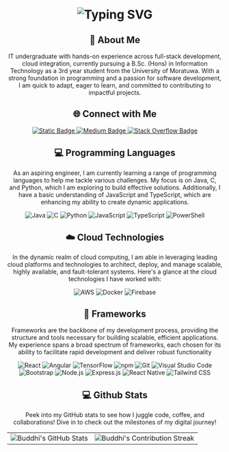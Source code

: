 <div align="center">
    <h1><img src="https://readme-typing-svg.herokuapp.com?font=Jetbrains+mono&size=40&duration=3000&color=33FF33&center=true&vCenter=true&width=435&lines=Hey..+I'm+Buddhi;This+is..;..my+Github..;" alt="Typing SVG"/></h1>
</div>
<div align="center">
    <h2>🚀 About Me</h2>
    <p>IT undergraduate with hands-on experience across full-stack development, cloud integration, currently pursuing a B.Sc. (Hons) in Information Technology as a 3rd year student from the University of Moratuwa. With a strong foundation in programming and a passion for software development, I am quick to adapt, eager to learn, and committed to contributing to impactful projects. </p>
</div>

<div align="center">
<h2 align="center" class="section-heading">🌐 Connect with Me</h2>
<div align="center">
  <a href="https://www.linkedin.com/in/buddhi-gayan-76b336203/" target="_blank">
    <img alt="Static Badge" src="https://img.shields.io/badge/Buddhi%20Gayan-%230077B5?style=for-the-badge&logo=linkedin&logoColor=white&labelColor=0077B5&color=0077B5&link=https://www.linkedin.com/in/buddhi-gayan-76b336203/">
  </a>
  <a href="https://medium.com/@buddhigayanmaleesha2000" target="_blank">
    <img alt="Medium Badge" src="https://img.shields.io/badge/Buddhi%20Gayan-%2312100E?style=for-the-badge&logo=medium&logoColor=white&labelColor=000000&color=000000&link=https://medium.com/@buddhigayanmaleesha2000">

  </a>
<a href="https://stackoverflow.com/users/23882377/buddhi-gayan" target="_blank">
    <img alt="Stack Overflow Badge" src="https://img.shields.io/badge/Buddhi%20Gayan-%23F58025?style=for-the-badge&logo=stackoverflow&logoColor=white&labelColor=F58025&color=F58025&link=https://stackoverflow.com/users/23882377/buddhi-gayan">

</a>
<!-- <img src="https://komarev.com/ghpvc/?username=BuddhiGayan2000&style=for-the-badge" alt="Profile views" /> -->
</div>

<h2 align="center" class="section-heading">💻 Programming Languages</h2>
<p> As an aspiring engineer, I am currently learning a range of programming languages to help me tackle various challenges. My focus is on Java, C, and Python, which I am exploring to build effective solutions. Additionally, I have a basic understanding of JavaScript and TypeScript, which are enhancing my ability to create dynamic applications.</p>
<div align="center">
  <img src="https://img.shields.io/badge/Java-007396?style=for-the-badge&logo=java&logoColor=white" alt="Java" />
  <img src="https://img.shields.io/badge/C-A8B400?style=for-the-badge&logo=c&logoColor=white" alt="C"/>
  <img src="https://img.shields.io/badge/Python-3776AB?style=for-the-badge&logo=python&logoColor=white" alt="Python"/>
  <img src="https://img.shields.io/badge/JavaScript-F7DF1E?style=for-the-badge&logo=javascript&logoColor=black" alt="JavaScript"/>
  <img src="https://img.shields.io/badge/TypeScript-007ACC?style=for-the-badge&logo=typescript&logoColor=white" alt="TypeScript"/>
  <img src="https://img.shields.io/badge/PowerShell-5391FE?style=for-the-badge&logo=powershell&logoColor=white" alt="PowerShell"/>
</div>

<h2 align="center" class="section-heading">☁️ Cloud Technologies</h2>
<p>In the dynamic realm of cloud computing, I am able in leveraging leading cloud platforms and technologies to architect, deploy, and manage scalable, highly available, and fault-tolerant systems. Here's a glance at the cloud technologies I have worked with:</p>
<div align="center">
  <img src="https://img.shields.io/badge/AWS-FF9900?style=for-the-badge&logo=amazon&logoColor=white" alt="AWS" />
  <img src="https://img.shields.io/badge/Docker-2496ED?style=for-the-badge&logo=docker&logoColor=white" alt="Docker"/>
  <img src="https://img.shields.io/badge/Firebase-FFCA28?style=for-the-badge&logo=firebase&logoColor=black" alt="Firebase"/>
</div>

<h2 align="center" class="section-heading">🔧 Frameworks</h2>
<p>Frameworks are the backbone of my development process, providing the structure and tools necessary for building scalable, efficient applications. My experience spans a broad spectrum of frameworks, each chosen for its ability to facilitate rapid development and deliver robust functionality</p>
<div align="center">
<img src="https://img.shields.io/badge/React-20232A?style=for-the-badge&logo=react&logoColor=61DAFB" alt="React"/>
<img src="https://img.shields.io/badge/Angular-DD0031?style=for-the-badge&logo=angular&logoColor=white" alt="Angular"/>
<img src="https://img.shields.io/badge/TensorFlow-FF6F00?style=for-the-badge&logo=tensorflow&logoColor=white" alt="TensorFlow"/>
<img src="https://img.shields.io/badge/npm-CB3837?style=for-the-badge&logo=npm&logoColor=white" alt="npm"/>
<img src="https://img.shields.io/badge/Git-F05032?style=for-the-badge&logo=git&logoColor=white" alt="Git"/>
<img src="https://img.shields.io/badge/Visual%20Studio%20Code-007ACC?style=for-the-badge&logo=visualstudiocode&logoColor=white" alt="Visual Studio Code"/>
<img src="https://img.shields.io/badge/Bootstrap-7952B3?style=for-the-badge&logo=bootstrap&logoColor=white" alt="Bootstrap"/>
<img src="https://img.shields.io/badge/Node.js-339933?style=for-the-badge&logo=nodedotjs&logoColor=white" alt="Node.js"/>
<img src="https://img.shields.io/badge/Express.js-404D59?style=for-the-badge&logo=express&logoColor=white" alt="Express.js"/>
<img src="https://img.shields.io/badge/React%20Native-61DAFB?style=for-the-badge&logo=reactnative&logoColor=black" alt="React Native"/>
<img src="https://img.shields.io/badge/Tailwind%20CSS-06B6D4?style=for-the-badge&logo=tailwindcss&logoColor=white" alt="Tailwind CSS"/>

</div>

<div align="center">
<h2 align="center" class="section-heading"> 💻 Github Stats</h2>
<p>Peek into my GitHub stats to see how I juggle code, coffee, and collaborations! Dive in to check out the milestones of my digital journey!</p>
 <table align="center" width="100%" height="100%" >
    <tr>
       <td><img style="border: none;" src="https://github-profile-summary-cards.vercel.app/api/cards/profile-details?username=BuddhiGayan2000&theme=github_dark" alt="Buddhi's GitHub Stats"/></td>   
       <td><img style="border: none;" src="https://github-readme-streak-stats.herokuapp.com/?user=BuddhiGayan2000&theme=merko" alt="Buddhi's Contribution Streak"/></td>
    </tr>
 </table>

 <table align="center" width="100%" height="100%" >
    <tr>
        <td><img style="border: none;" src="https://github-profile-summary-cards.vercel.app/api/cards/stats?username=BuddhiGayan2000&theme=github_dark" alt="Buddhi's GitHub Stats"/></td>
        <td><img style="border: none;" src="https://github-profile-summary-cards.vercel.app/api/cards/productive-time?username=BuddhiGayan2000&theme=github_dark&utcOffset=10" alt="Buddhi's GitHub Stats"/>
        <td><img style="border: none;" src="https://github-profile-summary-cards.vercel.app/api/cards/repos-per-language?username=BuddhiGayan2000&theme=github_dark" alt="Buddhi's GitHub Stats"/></td>
        <td><img style="border: none;" src="https://github-profile-summary-cards.vercel.app/api/cards/most-commit-language?username=BuddhiGayan2000&theme=github_dark" alt="Buddhi's GitHub Stats"/></td>
    </tr>
 </table>
</div>

